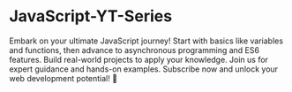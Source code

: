 # JavaScript-YT-Series
Embark on your ultimate JavaScript journey! Start with basics like variables and functions, then advance to asynchronous programming and ES6 features. Build real-world projects to apply your knowledge. Join us for expert guidance and hands-on examples. Subscribe now and unlock your web development potential! 🚀

